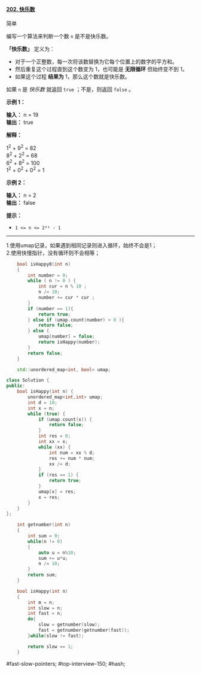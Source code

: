#### [202. 快乐数](https://leetcode.cn/problems/happy-number/)

简单

编写一个算法来判断一个数 `n` 是不是快乐数。

**「快乐数」** 定义为：

-   对于一个正整数，每一次将该数替换为它每个位置上的数字的平方和。
-   然后重复这个过程直到这个数变为 1，也可能是 **无限循环** 但始终变不到 1。
-   如果这个过程 **结果为** 1，那么这个数就是快乐数。

如果 `n` 是 _快乐数_ 就返回 `true` ；不是，则返回 `false` 。

**示例 1：**

**输入：** n = 19  
**输出：** true

**解释：**

1<sup>2</sup> + 9<sup>2</sup> = 82  
8<sup>2</sup> + 2<sup>2</sup> = 68  
6<sup>2</sup> + 8<sup>2</sup> = 100  
1<sup>2</sup> + 0<sup>2</sup> + 0<sup>2</sup> = 1

**示例 2：**

**输入：** n = 2  
**输出：** false

**提示：**

-   `1 <= n <= 2³¹ - 1`
---- ----
1.使用umap记录，如果遇到相同记录则进入循环，始终不会是1；  
2.使用快慢指针，没有循环则不会相等；

```cpp
    bool isHappy0(int n)
    {
        int number = 0;
        while ( n != 0 ) {
            int cur = n % 10 ;
            n /= 10;
            number += cur * cur ;
        }
        if (number == 1){
            return true;
        } else if (umap.count(number) > 0 ){
            return false;
        } else {
            umap[number] = false;
            return isHappy(number);
        }
        return false;
    }

    std::unordered_map<int, bool> umap;
```

```cpp
class Solution {
public:
    bool isHappy(int n) {
        unordered_map<int,int> umap;
        int d = 10;
        int x = n;
        while (true) {
            if (umap.count(x)) {
                return false;
            }
            int res = 0;
            int xx = x;
            while (xx) {
                int num = xx % d;
                res += num * num;
                xx /= d;
            }
            if (res == 1) {
                return true;
            }
            umap[x] = res;
            x = res;
        }
    }
};
```

```cpp
    int getnumber(int n)
    {
        int sum = 0;
        while(n != 0)
        {
            auto u = n%10;
            sum += u*u;
            n /= 10;
        }
        return sum;
    }

    bool isHappy(int n)
    {
        int m = n;
        int slow = n;
        int fast = n;
        do{
            slow = getnumber(slow);
            fast = getnumber(getnumber(fast));
        }while(slow != fast);

        return slow == 1;
    }
```
#fast-slow-pointers; #top-interview-150; #hash; 
